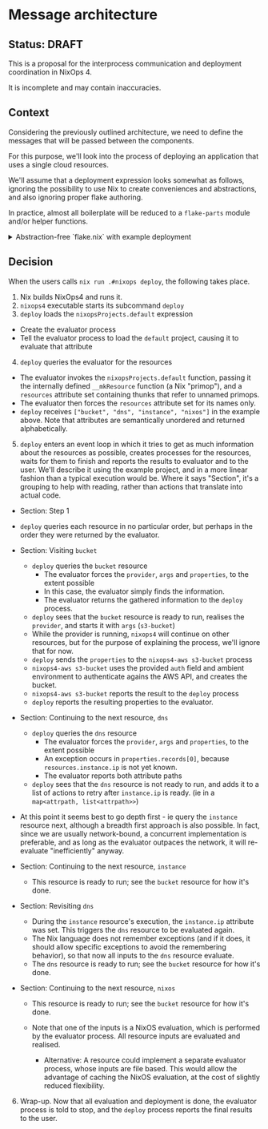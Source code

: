  # Message architecture

## Status: DRAFT

This is a proposal for the interprocess communication and deployment coordination in NixOps 4.

It is incomplete and may contain inaccuracies.

## Context

Considering the previously outlined architecture, we need to define the messages that will be passed between the components.

For this purpose, we'll look into the process of deploying an application that uses a single cloud resources.

We'll assume that a deployment expression looks somewhat as follows, ignoring the possibility to use Nix to create conveniences and abstractions, and also ignoring proper flake authoring.

In practice, almost all boilerplate will be reduced to a `flake-parts` module and/or helper functions.

<details><summary>Abstraction-free `flake.nix` with example deployment</summary>

```nix
{
  inputs.nixops4.url = "github:nixops4/nixops4";
  inputs.nixops4-aws.url = "github:nixops4/nixops4-aws";
  inputs.nixpkgs.url = "github:NixOS/nixpkgs/nixos-unstable";
  outputs = { self, nixops4 }:
    let
      # simplification to reduce document complexity: in practice, the deployer and deployed platforms may differ
      system = "x86_64-linux";
      pkgs = nixpkgs.legacyPackages.${system};

    in
    {
      apps.${system}.nixops.command = nixops4 + "/bin/nixops4";

      # This is not the final user interface, but the return value of something like
      # nixopsProjects.default = nixops4.lib.mkProject { } ./deployment.nix;
      nixopsProjects.default = { __mkResource, resources, ... }: {
        
        resources = {
          # __mkResource would not be called by the user, but by an expression in `inputs.nixops4-aws.lib`, which passes the `properties` along.
          bucket = __mkResource {
            provider = inputs.nixops4-aws.packages.${system}.nixops4-provider;
            args = ["s3-bucket"];
            properties = {
              auth = {
                # ...
              };
              name = "my-bucket";
              region = "us-west-1";
            };
          };

          instance = __mkResource {
            provider = inputs.nixops4-aws.packages.${system}.nixops4-provider;
            args = ["ec2-instance"];
            properties = {
              auth = {
                # ...
              };
              region = "us-west-1";
              instanceType = "t3.micro";
              # ...
            };
          };

          nixos = __mkResource {
            provider = inputs.nixops4.packages.${system}.nixops4-local-command;
            properties = {
              command = sshWrapper { # akin to https://docs.hercules-ci.com/hercules-ci-effects/reference/nix-functions/ssh
                destination = "root@${resources.instance.ip}";
                command = pkgs.writeScript "deploy-nixos" ''
                  ${(nixpkgs.lib.nixosSystem { modules = [
                      { services.myapp.settings.bucket = resources.bucket.url; }
                    ]; }).config.system.toplevel}/bin/apply
                '';
              };
            };
          };

          dns = __mkResource {
            provider = inputs.nixops4.packages.${system}.nixops4-aws;
            args = ["route53-record"];
            properties = {
              auth = {
                # ...
              };
              zone = "example.com";
              name = "myapp.example.com";
              type = "A";
              ttl = 300;
              records = [resources.instance.ip];
            };
          };
        };
      };
    };
}
```

</details>

## Decision

When the users calls `nix run .#nixops deploy`, the following takes place.

1. Nix builds NixOps4 and runs it.
2. `nixops4` executable starts its subcommand `deploy`
3. `deploy` loads the `nixopsProjects.default` expression
  - Create the evaluator process
  - Tell the evaluator process to load the `default` project, causing it to evaluate that attribute
4. `deploy` queries the evaluator for the resources
  - The evaluator invokes the `nixopsProjects.default` function, passing it the internally defined `__mkResource` function (a Nix "primop"), and a `resources` attribute set containing thunks that refer to unnamed primops.
  - The evaluator then forces the `resources` attribute set for its names only.
  - `deploy` receives `["bucket", "dns", "instance", "nixos"]` in the example above. Note that attributes are semantically unordered and returned alphabetically.
5. `deploy` enters an event loop in which it tries to get as much information about the resources as possible, creates processes for the resources, waits for them to finish and reports the results to evaluator and to the user. We'll describe it using the example project, and in a more linear fashion than a typical execution would be. Where it says "Section", it's a grouping to help with reading, rather than actions that translate into actual code.
  - Section: Step 1
  - `deploy` queries each resource in no particular order, but perhaps in the order they were returned by the evaluator.


  - Section: Visiting `bucket`
    - `deploy` queries the `bucket` resource
      - The evaluator forces the `provider`, `args` and `properties`, to the extent possible
      - In this case, the evaluator simply finds the information.
      - The evaluator returns the gathered information to the `deploy` process.
    - `deploy` sees that the `bucket` resource is ready to run, realises the `provider`, and starts it with `args` (`s3-bucket`)
    - While the provider is running, `nixops4` will continue on other resources, but for the purpose of explaining the process, we'll ignore that for now.
    - `deploy` sends the `properties` to the `nixops4-aws s3-bucket` process
    - `nixops4-aws s3-bucket` uses the provided `auth` field and ambient environment to authenticate agains the AWS API, and creates the bucket.
    - `nixops4-aws s3-bucket` reports the result to the `deploy` process
    - `deploy` reports the resulting properties to the evaluator.

  - Section: Continuing to the next resource, `dns`
    - `deploy` queries the `dns` resource
      - The evaluator forces the `provider`, `args` and `properties`, to the extent possible
      - An exception occurs in `properties.records[0]`, because `resources.instance.ip` is not yet known.
      - The evaluator reports both attribute paths
    - `deploy` sees that the `dns` resource is not ready to run, and adds it to a list of actions to retry after `instance.ip` is ready. (ie in a `map<attrpath, list<attrpath>>`)

  - At this point it seems best to go depth first - ie query the `instance` resource next, although a breadth first approach is also possible.
    In fact, since we are usually network-bound, a concurrent implementation is preferable, and as long as the evaluator outpaces the network, it will re-evaluate "inefficiently" anyway.

  - Section: Continuing to the next resource, `instance`
    - This resource is ready to run; see the `bucket` resource for how it's done.
  
  - Section: Revisiting `dns`
    - During the `instance` resource's execution, the `instance.ip` attribute was set.
      This triggers the `dns` resource to be evaluated again.
    - The Nix language does not remember exceptions (and if it does, it should allow specific exceptions to avoid the remembering behavior), so that now all inputs to the `dns` resource evaluate.
    - The `dns` resource is ready to run; see the `bucket` resource for how it's done.

  - Section: Continuing to the next resource, `nixos`
    - This resource is ready to run; see the `bucket` resource for how it's done.
    - Note that one of the inputs is a NixOS evaluation, which is performed by the evaluator process.
      All resource inputs are evaluated and realised.

      - Alternative: A resource could implement a separate evaluator process, whose inputs are file based.
        This would allow the advantage of caching the NixOS evaluation, at the cost of slightly reduced flexibility.

6. Wrap-up. Now that all evaluation and deployment is done, the evaluator process is told to stop, and the `deploy` process reports the final results to the user.
